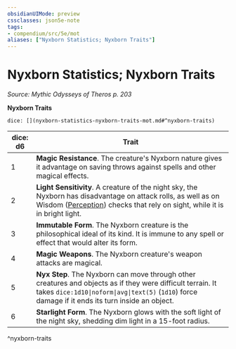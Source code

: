 ```yaml
---
obsidianUIMode: preview
cssclasses: json5e-note
tags:
- compendium/src/5e/mot
aliases: ["Nyxborn Statistics; Nyxborn Traits"]
---
```

# Nyxborn Statistics; Nyxborn Traits
*Source: Mythic Odysseys of Theros p. 203* 

**Nyxborn Traits**

`dice: [](nyxborn-statistics-nyxborn-traits-mot.md#^nyxborn-traits)`

| dice: d6 | Trait |
|----------|-------|
| 1 | **Magic Resistance**. The creature's Nyxborn nature gives it advantage on saving throws against spells and other magical effects. |
| 2 | **Light Sensitivity**. A creature of the night sky, the Nyxborn has disadvantage on attack rolls, as well as on Wisdom ([Perception](2-Mechanics/CLI/rules/skills.md#Perception)) checks that rely on sight, while it is in bright light. |
| 3 | **Immutable Form**. The Nyxborn creature is the philosophical ideal of its kind. It is immune to any spell or effect that would alter its form. |
| 4 | **Magic Weapons**. The Nyxborn creature's weapon attacks are magical. |
| 5 | **Nyx Step**. The Nyxborn can move through other creatures and objects as if they were difficult terrain. It takes `dice:1d10\|noform\|avg\|text(5)` (`1d10`) force damage if it ends its turn inside an object. |
| 6 | **Starlight Form**. The Nyxborn glows with the soft light of the night sky, shedding dim light in a 15-foot radius. |
^nyxborn-traits